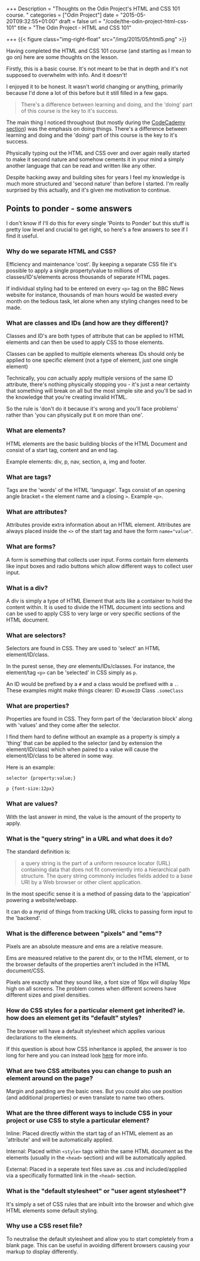 +++
Description = "Thoughts on the Odin Project's HTML and CSS 101 course. "
categories = ["Odin Project"]
date = "2015-05-20T09:32:55+01:00"
draft = false
url = "/code/the-odin-project-html-css-101"
title = "The Odin Project - HTML and CSS 101"

+++
{{< figure class="img-right-float" src="/img/2015/05/html5.png" >}}

Having completed the HTML and CSS 101 course (and starting as I mean to go on) here are some thoughts on the lesson.

Firstly, this is a basic course. It's not meant to be that in depth and it's not supposed to overwhelm with info. And it doesn't!

I enjoyed it to be honest. It wasn't world changing or anything, primarily because I'd done a lot of this before but it still filled in a few gaps.

> There's a difference between learning and doing, and the 'doing' part of this course is the key to it's success.

The main thing I noticed throughout (but mostly during the [CodeCademy section](http://www.codecademy.com/courses/web-beginner-en-HZA3b/0/1)) was the emphasis on doing things. There's a difference between learning and doing and the 'doing' part of this course is the key to it's success.

Physically typing out the HTML and CSS over and over again really started to make it second nature and somehow cements it in your mind a simply another language that can be read and written like any other.
<!--more-->
Despite hacking away and building sites for years I feel my knowledge is much more structured and 'second nature' than before I started. I'm really surprised by this actually, and it's given me motivation to continue.

## Points to ponder - some answers

I don't know if I'll do this for every single 'Points to Ponder' but this stuff is pretty low level and crucial to get right, so here's a few answers to see if I find it useful.

### Why do we separate HTML and CSS?

Efficiency and maintenance 'cost'. By keeping a separate CSS file it's possible to apply a single property/value to millions of classes/ID's/elements across thousands of separate HTML pages.

If individual styling had to be entered on every `<p>` tag on the BBC News website for instance, thousands of man hours would be wasted every month on the tedious task, let alone when any styling changes need to be made.

### What are classes and IDs (and how are they different)?

Classes and ID's are both types of attribute that can be applied to HTML elements and can then be used to apply CSS to those elements.

Classes can be applied to multiple elements whereas IDs should only be applied to one specific element (not a type of element, just one single element)

Technically, you *can* actually apply multiple versions of the same ID attribute, there's nothing physically stopping you - it's just a near certainty that something will break on all but the most simple site and you'll be sad in the knowledge that you're creating invalid HTML.

So the rule is 'don't do it because it's wrong and you'll face problems' rather than 'you can physically put it on more than one'.

### What are elements?

HTML elements are the basic building blocks of the HTML Document and consist of a start tag, content and an end tag.

Example elements: div, p, nav, section, a, img and footer.

### What are tags?

Tags are the 'words' of the HTML 'language'. Tags consist of an opening angle bracket `<` the element name and a closing `>`. Example `<p>`.

### What are attributes?

Attributes provide extra information about an HTML element. Attributes are always placed inside the `<>` of the start tag and have the form `name="value"`.

### What are forms?

A form is something that collects user input. Forms contain form elements like input boxes and radio buttons which allow different ways to collect user input.

### What is a div?

A div is simply a type of HTML Element that acts like a container to hold the content within. It is used to divide the HTML document into sections and can be used to apply CSS to very large or very specific sections of the HTML document.

### What are selectors?

Selectors are found in CSS. They are used to 'select' an HTML element/ID/class.

In the purest sense, they *are* elements/IDs/classes. For instance, the element/tag `<p>` can be 'selected' in CSS simply as `p`.

An ID would be prefixed by a `#` and a class would be prefixed with a `.`. These examples might make things clearer: ID `#someID` Class `.someClass`

### What are properties?

Properties are found in CSS. They form part of the 'declaration block' along with 'values' and they come after the selector.

I find them hard to define without an example as a property is simply a 'thing' that can be applied to the selector (and by extension the element/ID/class) which when paired to a value will cause the element/ID/class to be altered in some way.

Here is an example:

`selector {property:value;}`

`p {font-size:12px}`

### What are values?

With the last answer in mind, the value is the amount of the property to apply.

### What is the "query string" in a URL and what does it do?

The standard definition is:

> a query string is the part of a uniform resource locator (URL) containing data that does not fit conveniently into a hierarchical path structure. The query string commonly includes fields added to a base URI by a Web browser or other client application.

In the most specific sense it is a method of passing data to the 'appication' powering a website/webapp.

It can do a myrid of things from tracking URL clicks to passing form input to the 'backend'.

### What is the difference between "pixels" and "ems"?

Pixels are an absolute measure and ems are a relative measure.

Ems are measured relative to the parent div, or to the HTML element, or to the browser defaults of the properties aren't included in the HTML document/CSS.

Pixels are exactly what they sound like, a font size of 16px will display 16px high on all screens. The problem comes when different screens have different sizes and pixel densities.

### How do CSS styles for a particular element get inherited? ie. how does an element get its "default" styles?

The browser will have a default stylesheet which applies various declarations to the elements.

If this question is about how CSS inheritance is applied, the answer is too long for here and you can instead look [here](http://dorward.me.uk/www/css/inheritance/) for more info.

### What are two CSS attributes you can change to push an element around on the page?

Margin and padding are the basic ones. But you could also use position (and additional properties) or even translate to name two others.

### What are the three different ways to include CSS in your project or use CSS to style a particular element?

Inline: Placed directly within the start tag of an HTML element as an 'attribute' and will be automatically applied.

Internal: Placed within `<style>` tags within the same HTML document as the elements (usually in the `<head>` section) and will be automatically applied.

External: Placed in a seperate text files save as .css and included/applied via a specifically formatted link in the `<head>` section.

### What is the "default stylesheet" or "user agent stylesheet"?

It's simply a set of CSS rules that are inbuilt into the browser and which give HTML elements some default styling.

### Why use a CSS reset file?

To neutralise the default stylesheet and allow you to start completely from a blank page. This can be useful in avoiding different browsers causing your markup to display differently.
